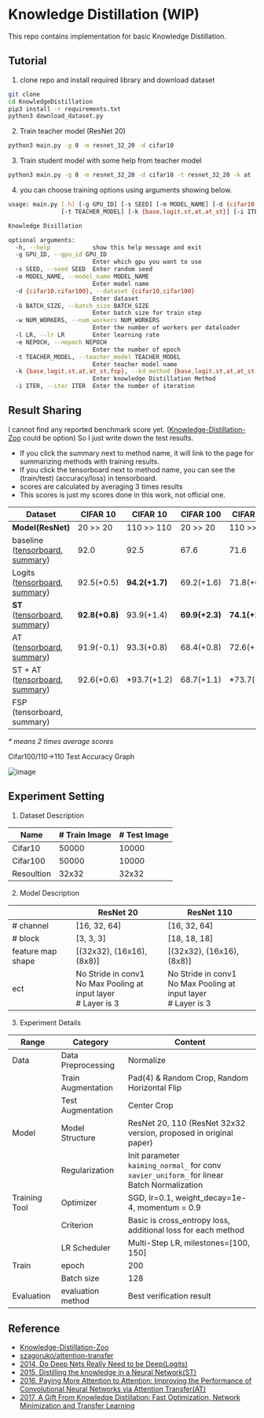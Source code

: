 # Knowledge Distillation (WIP)
This repo contains implementation for basic Knowledge Distillation. 



## Tutorial

1. clone repo and install required library and download dataset

```bash
git clone
cd KnowledgeDistillation
pip3 install -r requirements.txt
python3 download_dataset.py
```

2. Train teacher model (ResNet 20)

```bash
python3 main.py -g 0 -m resnet_32_20 -d cifar10
```

3. Train student model with some help from teacher model

```bash
python3 main.py -g 0 -m resnet_32_20 -d cifar10 -t resnet_32_20 -k at
```

4. you can choose training options using arguments showing below.

```bash
usage: main.py [-h] [-g GPU_ID] [-s SEED] [-m MODEL_NAME] [-d {cifar10,cifar100}] [-b BATCH_SIZE] [-w NUM_WORKERS] [-l LR] [-e NEPOCH]
               [-t TEACHER_MODEL] [-k {base,logit,st,at,at_st}] [-i ITER]

Knowledge Disillation

optional arguments:
  -h, --help            show this help message and exit
  -g GPU_ID, --gpu_id GPU_ID
                        Enter which gpu you want to use
  -s SEED, --seed SEED  Enter random seed
  -m MODEL_NAME, --model_name MODEL_NAME
                        Enter model name
  -d {cifar10,cifar100}, --dataset {cifar10,cifar100}
                        Enter dataset
  -b BATCH_SIZE, --batch_size BATCH_SIZE
                        Enter batch size for train step
  -w NUM_WORKERS, --num_workers NUM_WORKERS
                        Enter the number of workers per dataloader
  -l LR, --lr LR        Enter learning rate
  -e NEPOCH, --nepoch NEPOCH
                        Enter the number of epoch
  -t TEACHER_MODEL, --teacher_model TEACHER_MODEL
                        Enter teacher model name
  -k {base,logit,st,at,at_st,fsp}, --kd_method {base,logit,st,at,at_st,fsp}
                        Enter knowledge Distillation Method
  -i ITER, --iter ITER  Enter the number of iteration

```



## Result Sharing

I cannot find any reported benchmark score yet. ([Knowledge-Distillation-Zoo](https://github.com/AberHu/Knowledge-Distillation-Zoo) could be option) So I just write down the test results. 

- If you click the summary next to method name, it will link to the page for summarizing methods with training results. 
- If you click the tensorboard next to method name, you can see the (train/test) (accuracy/loss) in tensorboard.
- scores are calculated by averaging 3 times results
- This scores is just my scores done in this work, not official one.

| Dataset                                | CIFAR 10       | CIFAR 10       | CIFAR 100      | CIFAR 100      | avg            |
| -------------------------------------- | -------------- | -------------- | -------------- | -------------- | -------------- |
| **Model(ResNet)**                      | 20 >> 20       | 110 >> 110     | 20 >> 20       | 110 >> 110    |                |
| baseline <br />([tensorboard](https://tensorboard.dev/experiment/uDRWaW9bQ7qD4RTVoMijpQ/#scalars), [summary](docs/baseline.md)) | 92.0           | 92.5           | 67.6           | 71.6          | 80.9           |
| Logits <br />([tensorboard](https://tensorboard.dev/experiment/XQxR2I61QoergHwPQK2jxg), [summary](docs/logit.md)) | 92.5(+0.5)     | **94.2(+1.7)** | 69.2(+1.6)     | 71.8(+0.2)     | 81.9(+1.0)     |
| **ST** <br />([tensorboard](https://tensorboard.dev/experiment/wBPnPMRtQ6mjjio2oZckQA/), [summary](docs/st.md)) | **92.8(+0.8)** | 93.9(+1.4)     | **69.9(+2.3)** | **74.1(+2.5)** | **82.7(+1.8)** |
| AT <br />([tensorboard](https://tensorboard.dev/experiment/wBPnPMRtQ6mjjio2oZckQA/), [summary](docs/at.md)) | 91.9(-0.1)     | 93.3(+0.8)     | 68.4(+0.8)     | 72.6(+1.0)     | 81.55(+0.65)   |
| ST + AT <br />([tensorboard](https://tensorboard.dev/experiment/TWk1w7R5RZ6SmD3n6tVd3w/), [summary](docs/at_st.md)) | 92.6(+0.6)     | *93.7(+1.2)     | 68.7(+1.1)     | *73.7(+2.1)     | 82.2(+1.5)     |
| FSP<br />(tensorboard, summary) |  |  |  |  |  |

*\* means 2 times average scores*



Cifar100/110->110 Test Accuracy Graph

![image](https://user-images.githubusercontent.com/31476895/131270339-9fcea168-8a73-44bc-bddf-c6ec59983106.png)



## Experiment Setting

1. Dataset Description

| Name       | # Train Image | # Test Image |
| ---------- | ------------- | ------------ |
| Cifar10    | 50000         | 10000        |
| Cifar100   | 50000         | 10000        |
| Resoultion | 32x32         | 32x32        |



2. Model Description

|                   | ResNet 20                                                    | ResNet 110                                                   |
| ----------------- | ------------------------------------------------------------ | ------------------------------------------------------------ |
| # channel         | [16, 32, 64]                                                 | [16, 32, 64]                                                 |
| # block           | [3, 3, 3]                                                    | [18, 18, 18]                                                 |
| feature map shape | [(32x32), (16x16), (8x8)]                                    | [(32x32), (16x16), (8x8)]                                    |
| ect               | No Stride in conv1<br />No Max Pooling at input layer<br /># Layer is 3 | No Stride in conv1<br />No Max Pooling at input layer<br /># Layer is 3 |



3. Experiment Details

| Range         | Category           | Content                                                      |
| ------------- | ------------------ | ------------------------------------------------------------ |
| Data          | Data Preprocessing | Normalize                                                    |
|               | Train Augmentation | Pad(4) & Random Crop, Random Horizontal Flip                 |
|               | Test Augmentation  | Center Crop                                                  |
| Model         | Model Structure    | ResNet 20, 110 (ResNet 32x32 version, proposed in original paper) |
|               | Regularization     | Init parameter<br />`kaiming_normal_` for conv<br />`xavier_uniform_` for linear<br />Batch Normalization |
| Training Tool | Optimizer          | SGD, lr=0.1, weight_decay=1e-4, momentum = 0.9               |
|               | Criterion          | Basic is cross_entropy loss, additional loss for each method |
|               | LR Scheduler       | Multi-Step LR, milestones=[100, 150]                         |
| Train         | epoch              | 200                                                          |
|               | Batch size         | 128                                                          |
| Evaluation    | evaluation method  | Best verification result                                     |



## Reference

- [Knowledge-Distillation-Zoo](https://github.com/AberHu/Knowledge-Distillation-Zoo)
- [szagoruko/attention-transfer](https://github.com/szagoruyko/attention-transfer)
- [2014, Do Deep Nets Really Need to be Deep(Logits)](https://arxiv.org/abs/1312.6184)
- [2015, Distilling the knowledge in a Neural Network(ST)](https://arxiv.org/abs/1503.02531)
- [2016, Paying More Attention to Attention: Improving the Performance of Convolutional Neural Networks via Attention Transfer(AT)](https://arxiv.org/abs/1612.03928)
- [2017, A Gift From Knowledge Distillation: Fast Optimization, Network Minimization and Transfer Learning](https://openaccess.thecvf.com/content_cvpr_2017/html/Yim_A_Gift_From_CVPR_2017_paper.html)

